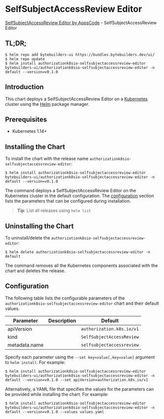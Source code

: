 # SelfSubjectAccessReview Editor

[SelfSubjectAccessReview Editor by AppsCode](https://byte.builders) - SelfSubjectAccessReview Editor

## TL;DR;

```console
$ helm repo add bytebuilders-ui https://bundles.bytebuilders.dev/ui/
$ helm repo update
$ helm install authorizationk8sio-selfsubjectaccessreview-editor bytebuilders-ui/authorizationk8sio-selfsubjectaccessreview-editor -n default --version=v0.1.0
```

## Introduction

This chart deploys a SelfSubjectAccessReview Editor on a [Kubernetes](http://kubernetes.io) cluster using the [Helm](https://helm.sh) package manager.

## Prerequisites

- Kubernetes 1.14+

## Installing the Chart

To install the chart with the release name `authorizationk8sio-selfsubjectaccessreview-editor`:

```console
$ helm install authorizationk8sio-selfsubjectaccessreview-editor bytebuilders-ui/authorizationk8sio-selfsubjectaccessreview-editor -n default --version=v0.1.0
```

The command deploys a SelfSubjectAccessReview Editor on the Kubernetes cluster in the default configuration. The [configuration](#configuration) section lists the parameters that can be configured during installation.

> **Tip**: List all releases using `helm list`

## Uninstalling the Chart

To uninstall/delete the `authorizationk8sio-selfsubjectaccessreview-editor`:

```console
$ helm delete authorizationk8sio-selfsubjectaccessreview-editor -n default
```

The command removes all the Kubernetes components associated with the chart and deletes the release.

## Configuration

The following table lists the configurable parameters of the `authorizationk8sio-selfsubjectaccessreview-editor` chart and their default values.

|   Parameter   | Description |          Default          |
|---------------|-------------|---------------------------|
| apiVersion    |             | `authorization.k8s.io/v1` |
| kind          |             | `SelfSubjectAccessReview` |
| metadata.name |             | `selfsubjectaccessreview` |


Specify each parameter using the `--set key=value[,key=value]` argument to `helm install`. For example:

```console
$ helm install authorizationk8sio-selfsubjectaccessreview-editor bytebuilders-ui/authorizationk8sio-selfsubjectaccessreview-editor -n default --version=v0.1.0 --set apiVersion=authorization.k8s.io/v1
```

Alternatively, a YAML file that specifies the values for the parameters can be provided while
installing the chart. For example:

```console
$ helm install authorizationk8sio-selfsubjectaccessreview-editor bytebuilders-ui/authorizationk8sio-selfsubjectaccessreview-editor -n default --version=v0.1.0 --values values.yaml
```
